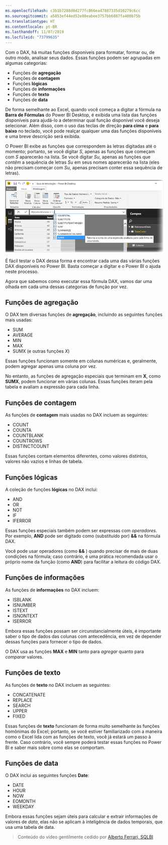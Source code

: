 ```yaml
---
ms.openlocfilehash: c3b1b7288d0d277fc866ea47887335d10279c6cc
ms.sourcegitcommit: a5853ef44ed52e80eabee3757bb6887fa400b75b
ms.translationtype: HT
ms.contentlocale: pt-BR
ms.lasthandoff: 11/07/2019
ms.locfileid: "73799635"
---
```

Com o DAX, há muitas funções disponíveis para formatar, formar ou, de outro modo, analisar seus dados. Essas funções podem ser agrupadas em algumas categorias:

* Funções de **agregação**
* Funções de **contagem**
* Funções **lógicas**
* Funções de **informações**
* Funções de **texto**
* Funções de **data**

De forma semelhante ao Excel, quando você começa a digitar a fórmula na **Barra de Fórmulas** do Power BI Desktop, é exibida uma lista das funções disponíveis para ajudá-lo a determinar qual função disponível você deseja selecionar. Além disso, com o uso das teclas de direção **para cima** e **para baixo** no teclado, você pode realçar qualquer uma das funções disponíveis e uma breve descrição será exibida.

O Power BI exibe as funções que correspondem às letras digitadas até o momento; portanto, se você digitar *S*, apenas as funções que começam com *S* aparecerão na lista. Se você digitar *Su*, apenas as funções que *contêm* a sequência de letras *Su* em seus nomes aparecerão na lista (eles não precisam começar com *Su*, apenas precisam conter essa sequência de letras).

![](media/7-3-dax-functions/dax-functions_1.png)

É fácil testar o DAX dessa forma e encontrar cada uma das várias funções DAX disponíveis no Power BI. Basta começar a digitar e o Power BI o ajuda neste processo.

Agora que sabemos como executar essa fórmula DAX, vamos dar uma olhada em cada uma dessas categorias de função por vez.

## <a name="aggregation-functions"></a>Funções de agregação
O DAX tem diversas funções de **agregação**, incluindo as seguintes funções mais usadas:

* SUM
* AVERAGE
* MIN
* MAX
* SUMX (e outras funções *X*)

Essas funções funcionam somente em colunas numéricas e, geralmente, podem agregar apenas uma coluna por vez.

No entanto, as funções de agregação especiais que terminam em **X**, como **SUMX**, podem funcionar em várias colunas. Essas funções iteram pela tabela e avaliam a expressão para cada linha.

## <a name="counting-functions"></a>Funções de contagem
As funções de **contagem** mais usadas no DAX incluem as seguintes:

* COUNT
* COUNTA
* COUNTBLANK
* COUNTROWS
* DISTINCTCOUNT

Essas funções contam elementos diferentes, como valores distintos, valores não vazios e linhas de tabela.

## <a name="logical-functions"></a>Funções lógicas
A coleção de funções **lógicas** no DAX inclui:

* AND
* OR
* NOT
* IF
* IFERROR

Essas funções especiais também podem ser expressas com *operadores*. Por exemplo, **AND** pode ser digitado como (substituído por) **&&** na fórmula DAX.

Você pode usar operadores (como **&&** ) quando precisar de mais de duas condições na fórmula; caso contrário, é uma prática recomendada usar o próprio nome da função (como **AND**) para facilitar a leitura do código DAX.

## <a name="information-functions"></a>Funções de informações
As funções de **informações** no DAX incluem:

* ISBLANK
* ISNUMBER
* ISTEXT
* ISNONTEXT
* ISERROR

Embora essas funções possam ser circunstancialmente úteis, é importante saber o tipo de dados das colunas com antecedência, em vez de depender dessas funções para fornecer o tipo de dados.

O DAX usa as funções **MAX** e **MIN** tanto para *agregar* quanto para *comparar* valores.

## <a name="text-functions"></a>Funções de texto
As funções de **texto** no DAX incluem as seguintes:

* CONCATENATE
* REPLACE
* SEARCH
* UPPER
* FIXED

Essas funções de **texto** funcionam de forma muito semelhante às funções homônimas do Excel; portanto, se você estiver familiarizado com a maneira como o Excel lida com as funções de texto, você já estará um passo à frente. Caso contrário, você sempre poderá testar essas funções no Power BI e saber mais sobre como elas se comportam.

## <a name="date-functions"></a>Funções de data
O DAX inclui as seguintes funções **Date**:

* DATE
* HOUR
* NOW
* EOMONTH
* WEEKDAY

Embora essas funções sejam úteis para calcular e extrair informações de valores de *data*, elas não se aplicam à inteligência de dados temporais, que usa uma tabela de data.

> Conteúdo do vídeo gentilmente cedido por [Alberto Ferrari, SQLBI](https://www.sqlbi.com/learning-dax)
> 
> 

